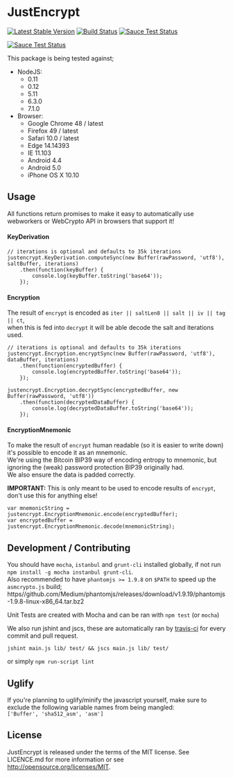 JustEncrypt
===========
[![Latest Stable Version](https://badge.fury.io/js/justencrypt.svg)](https://www.npmjs.org/package/justencrypt)
[![Build Status](https://travis-ci.org/btccom/justencrypt.png?branch=master)](https://travis-ci.org/btccom/justencrypt)
[![Sauce Test Status](https://saucelabs.com/buildstatus/justencrypt-js)](https://saucelabs.com/u/team_blocktrail)

[![Sauce Test Status](https://saucelabs.com/browser-matrix/justencrypt-js.svg)](https://saucelabs.com/u/team_blocktrail)

This package is being tested against;  
 - NodeJS:
   - 0.11
   - 0.12
   - 5.11
   - 6.3.0
   - 7.1.0
 - Browser:
   - Google Chrome 48 / latest
   - Firefox 49 / latest
   - Safari 10.0 / latest
   - Edge 14.14393
   - IE 11.103
   - Android 4.4
   - Android 5.0
   - iPhone OS X 10.10

Usage
-----
All functions return promises to make it easy to automatically use webworkers or WebCrypto API in browsers that support it!

#### KeyDerivation
```
// iterations is optional and defaults to 35k iterations
justencrypt.KeyDerivation.computeSync(new Buffer(rawPassword, 'utf8'), saltBuffer, iterations)
    .then(function(keyBuffer) {
        console.log(keyBuffer.toString('base64'));
    });
```

#### Encryption
The result of `encrypt` is encoded as `iter || saltLen8 || salt || iv || tag || ct`,  
when this is fed into `decrypt` it will be able decode the salt and iterations used.

```
// iterations is optional and defaults to 35k iterations
justencrypt.Encryption.encryptSync(new Buffer(rawPassword, 'utf8'), dataBuffer, iterations)
    .then(function(encryptedBuffer) {
        console.log(encryptedBuffer.toString('base64'));
    });

justencrypt.Encryption.decryptSync(encryptedBuffer, new Buffer(rawPassword, 'utf8'))
    .then(function(decryptedDataBuffer) {
        console.log(decryptedDataBuffer.toString('base64'));
    });
```

#### EncryptionMnemonic
To make the result of `encrypt` human readable (so it is easier to write down) it's possible to encode it as an mnemonic.  
We're using the Bitcoin BIP39 way of encoding entropy to mnemonic, but ignoring the (weak) password protection BIP39 originally had.  
We also ensure the data is padded correctly.

**IMPORTANT:** This is only meant to be used to encode results of `encrypt`, don't use this for anything else!

```
var mnemonicString = justencrypt.EncryptionMnemonic.encode(encryptedBuffer);
var encryptedBuffer = justencrypt.EncryptionMnemonic.decode(mnemonicString);
```

Development / Contributing
--------------------------
You should have `mocha`, `istanbul` and `grunt-cli` installed globally, if not run `npm install -g mocha instanbul grunt-cli`.  
Also recommended to have `phantomjs >= 1.9.8` on `$PATH` to speed up the `asmcrypto.js` build; https//github.com/Medium/phantomjs/releases/download/v1.9.19/phantomjs-1.9.8-linux-x86_64.tar.bz2

Unit Tests are created with Mocha and can be ran with `npm test` (or `mocha`)

We also run jshint and jscs, these are automatically ran by [travis-ci](https://travis-ci.org/btccom/jusencrypt) for every commit and pull request.
```
jshint main.js lib/ test/ && jscs main.js lib/ test/
```
or simply `npm run-script lint`

Uglify
------
If you're planning to uglify/minify the javascript yourself, make sure to exclude the following variable names from being mangled:  
`['Buffer', 'sha512_asm', 'asm']`

License
-------
JustEncrypt is released under the terms of the MIT license. See LICENCE.md for more information or see http://opensource.org/licenses/MIT.
